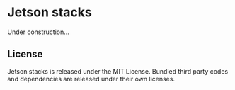 # Jetson stacks

Under construction...

## License

Jetson stacks is released under the MIT License.
Bundled third party codes and dependencies are released under their own licenses.
